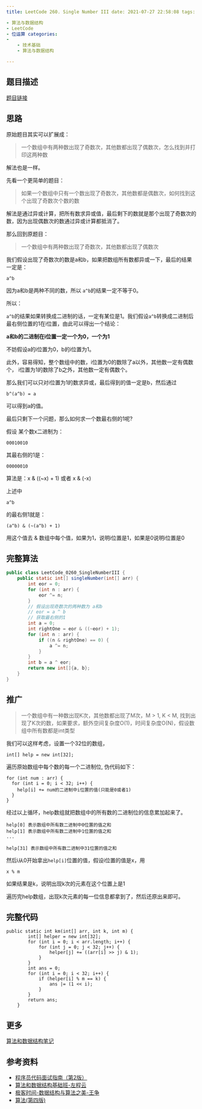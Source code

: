 ```yaml
---
title: LeetCode 260. Single Number III date: 2021-07-27 22:58:08 tags:

- 算法与数据结构
- LeetCode
- 位运算 categories:
-
    - 技术基础
    - 算法与数据结构

---
```


<meta name = "referrer" content = "no-referrer" />

## 题目描述

[题目链接](https://leetcode.com/problems/single-number-iii/)

## 思路

原始题目其实可以扩展成：

> 一个数组中有两种数出现了奇数次，其他数都出现了偶数次，怎么找到并打印这两种数

解法也是一样。

先看一个更简单的题目：

<!--more-->

> 如果一个数组中只有一个数出现了奇数次，其他数都是偶数次，如何找到这个出现了奇数次个数的数

解法是通过异或计算，把所有数求异或值，最后剩下的数就是那个出现了奇数次的数，因为出现偶数次的数通过异或计算都抵消了。

那么回到原题目：

> 一个数组中有两种数出现了奇数次，其他数都出现了偶数次

我们假设出现了奇数次的数是a和b，如果把数组所有数都异或一下，最后的结果一定是：

```
a^b
```

因为a和b是两种不同的数，所以 ```a^b```的结果一定不等于0。

所以：

```a^b```的结果如果转换成二进制的话，一定有某位是1。我们假设```a^b```转换成二进制后最右侧位置的1在i位置，由此可以得出一个结论：

**a和b的二进制在i位置一定一个为0，一个为1**

不妨假设a的i位置为0，b的i位置为1。

此外，容易得知，整个数组中的数，i位置为0的数除了a以外，其他数一定有偶数个， i位置为1的数除了b之外，其他数一定有偶数个。

那么我们可以只对i位置为1的数求异或，最后得到的值一定是b，然后通过

```
b^(a^b) = a
```

可以得到a的值。

最后只剩下一个问题，那么如何求一个数最右侧的1呢?

假设 某个数x二进制为：

```
00010010 
```

其最右侧的1是：

```
00000010
```

算法是：x & ((~x) + 1)  或者 x & (-x)

上述中

```
a^b
```

的最右侧1就是：

```
(a^b) & (~(a^b) + 1)
```

用这个值去 & 数组中每个值，如果为1，说明i位置是1，如果是0说明i位置是0

## 完整算法

```java
public class LeetCode_0260_SingleNumberIII {
    public static int[] singleNumber(int[] arr) {
        int eor = 0;
        for (int n : arr) {
            eor ^= n;
        }
        // 假设出现奇数次的两种数为 a和b
        // eor = a ^ b
        // 获取最右侧的1
        int a = 0;
        int rightOne = eor & ((~eor) + 1);
        for (int n : arr) {
            if ((n & rightOne) == 0) {
                a ^= n;
            }
        }
        int b = a ^ eor;
        return new int[]{a, b};
    }
}
```

## 推广

> 一个数组中有一种数出现K次，其他数都出现了M次，M > 1, K < M, 找到出现了K次的数，如果要求，额外空间复杂度O(1)，时间复杂度O(N)，假设数组中所有数都是int类型

我们可以这样考虑，设置一个32位的数组，

```
int[] help = new int[32];
```

遍历原始数组中每个数的每一个二进制位, 伪代码如下：

```
for (int num : arr) {
  for (int i = 0; i < 32; i++) {
    help[i] += num的二进制中i位置的值(只能是0或者1)
  }
}
```

经过以上循环，help数组就把数组中的所有数的二进制位的信息累加起来了。

```
help[0] 表示数组中所有数二进制中0位置的值之和
help[1] 表示数组中所有数二进制中1位置的值之和
...

help[31] 表示数组中所有数二进制中31位置的值之和
```

然后i从0开始拿出```help[i]```位置的值，假设i位置的值是x，用

```
x % m 

```
如果结果是k，说明出现k次的元素在这个位置上是1

遍历完help数组，出现k次元素的每一位信息都拿到了，然后还原出来即可。

## 完整代码

```
public static int km(int[] arr, int k, int m) {
		int[] helper = new int[32];
		for (int i = 0; i < arr.length; i++) {
			for (int j = 0; j < 32; j++) {
				helper[j] += ((arr[i] >> j) & 1);
			}
		}
		int ans = 0;
		for (int i = 0; i < 32; i++) {
			if (helper[i] % m == k) {
				ans |= (1 << i);
			}
		}
		return ans;
	}
```


## 更多

[算法和数据结构笔记](https://github.com/GreyZeng/algorithm)

## 参考资料

- [程序员代码面试指南（第2版）](https://book.douban.com/subject/30422021/)
- [算法和数据结构基础班-左程云](https://ke.qq.com/course/2145184)
- [极客时间-数据结构与算法之美-王争](https://time.geekbang.org/column/intro/126)
- [算法(第四版)](https://book.douban.com/subject/19952400/)

